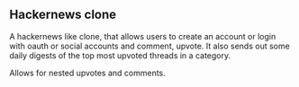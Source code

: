 Hackernews clone
---

A hackernews like clone, that allows users to create an account or login with
oauth or social accounts and comment, upvote. It also sends out some
daily digests of the top most upvoted threads in a category.

Allows for nested upvotes and comments.
